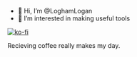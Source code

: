 - 👋 Hi, I’m @LoghamLogan
- 👀 I’m interested in making useful tools

[![ko-fi](https://ko-fi.com/img/githubbutton_sm.svg)](https://ko-fi.com/W7W25F5NQ)

Recieving coffee really makes my day.

<!---
LoghamLogan/LoghamLogan is a ✨ special ✨ repository because its `README.md` (this file) appears on your GitHub profile.
You can click the Preview link to take a look at your changes.
--->
